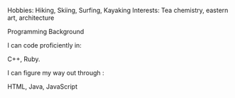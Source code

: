 Hobbies: Hiking, Skiing, Surfing, Kayaking
Interests: Tea chemistry, eastern art, architecture
<head>Programming Background</head>
<body>
  <p> I can code proficiently in: </p>
  <p> C++, Ruby. </p>
  <p> I can figure my way out through : </p>
  <p> HTML, Java, JavaScript </p>
</body>
